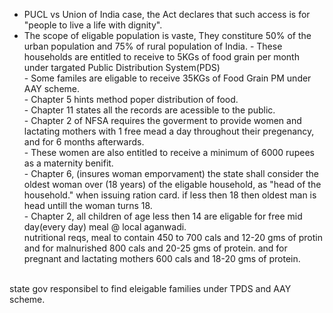 - PUCL vs Union of India case, the Act declares that such access is for "people to live a life with dignity".</br>
- The scope of eligable population is vaste, They constiture 50% of the urban population and 75% of rural population of India. -  These households are entitled to receive to 5KGs of food grain per month under targated Public Distribution System(PDS)
</br>-  Some familes are eligable to receive 35KGs of Food Grain PM under AAY scheme.
</br>-  Chapter 5 hints method poper distribution of food.
</br>-  Chapter 11 states all the records are acessible to the public.
</br>-  Chapter 2 of NFSA requires the goverment to provide women and lactating mothers with 1 free mead a day throughout their pregenancy, and for 6 months afterwards.
</br>-  These women are also entitled to receive a minimum of 6000 rupees as a maternity benifit.
</br>-  Chapter 6, (insures woman emporvament) the state shall consider the oldest woman over (18 years) of the eligable household, as "head of the household." when issuing ration card. if less then 18 then oldest man is head untill the woman turns 18.
</br>-  Chapter 2, all children of age less then 14 are eligable for free mid day(every day) meal @ local aganwadi.
</br>nutritional reqs, meal to contain 450 to 700 cals and 12-20 gms of protin and for malnurished 800 cals and 20-25 gms of protein. and for pregnant and lactating mothers 600 cals and 18-20 gms of protein.

</br> state gov responsibel to find eleigable families under TPDS and AAY scheme.
